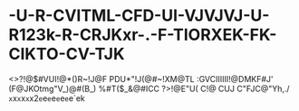 # -U-R-CVITML-CFD-UI-VJVJVJ-U-R123k-R-CRJKxr-.-F-TIORXEK-FK-CIKTO-CV-TJK
&lt;>?!@$#VUI!@*()R~!J@F PDU*"!J(@#~!XM@TL :GVCIIIIII!@DMKF#J' (F@JKOtmg"V_)@#(B_) %#T($_&amp;@#ICC ?>!@E"U( C!@ CUJ C"FJC@"Yh,./ `x`x`x`x`x`x2`e`e`e`e`e`e`e`e`ek 
